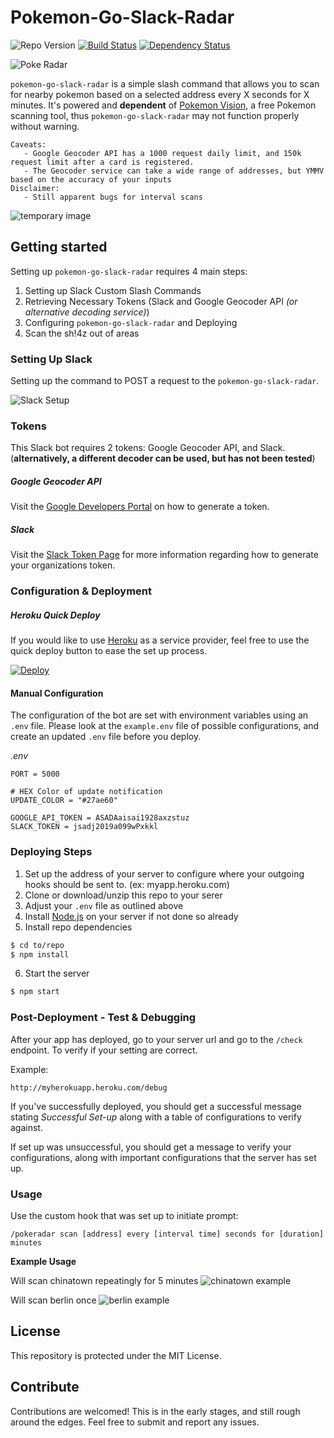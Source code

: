 # Pokemon-Go-Slack-Radar
![Repo Version](https://img.shields.io/github/tag/brh55/pokemon-go-slack-radar.svg?style=flat-square&label=version)
[![Build Status](https://travis-ci.org/brh55/pokemon-go-slack-radar.svg?branch=master)](https://travis-ci.org/brh55/pokemon-go-slack-radar)
[![Dependency Status](https://david-dm.org/brh55/pokemon-go-slack-radar.svg)](https://david-dm.org/brh55/pokemon-go-slack-radar)

![Poke Radar](http://cdn.bulbagarden.net/upload/thumb/a/a7/Poke_Radar.png/200px-Poke_Radar.png)

`pokemon-go-slack-radar` is a simple slash command that allows you to scan for nearby pokemon based on a selected address every X seconds for X minutes. It's powered and __dependent__ of [Pokemon Vision](http://pokemonvision.com), a free Pokemon scanning tool, thus `pokemon-go-slack-radar` may not function properly without warning.

    Caveats:
       - Google Geocoder API has a 1000 request daily limit, and 150k request limit after a card is registered.
       - The Geocoder service can take a wide range of addresses, but YMMV based on the accuracy of your inputs
    Disclaimer:
       - Still apparent bugs for interval scans

![temporary image](https://cloud.githubusercontent.com/assets/6020066/17226559/f39044e6-54be-11e6-9206-f6d81008a50b.png)

## Getting started
Setting up `pokemon-go-slack-radar` requires 4 main steps:
   
   1. Setting up Slack Custom Slash Commands
   2. Retrieving Necessary Tokens (Slack and Google Geocoder API _(or alternative decoding service)_)
   3. Configuring `pokemon-go-slack-radar` and Deploying
   4. Scan the sh!4z out of areas


### Setting Up Slack
Setting up the command to POST a request to the `pokemon-go-slack-radar`.

![Slack Setup](https://cloud.githubusercontent.com/assets/6020066/17226408/397b5172-54be-11e6-9d28-6829daa42798.png)

### Tokens
This Slack bot requires 2 tokens: Google Geocoder API, and Slack. (__alternatively, a different decoder can be used, but has not been tested__)

##### Google Geocoder API
Visit the [Google Developers Portal](https://console.developers.google.com/flows/enableapi?apiid=maps_backend,geocoding_backend,directions_backend,distance_matrix_backend,elevation_backend,places_backend&keyType=CLIENT_SIDE&reusekey=true) on how to generate a token.

##### Slack
Visit the [Slack Token Page](https://www.google.com/#q=slack+token) for more information regarding how to generate your organizations token.

### Configuration & Deployment

##### Heroku Quick Deploy
If you would like to use [Heroku](https://www.heroku.com/) as a service provider, feel free to use the quick deploy button to ease the set up process.

[![Deploy](https://www.herokucdn.com/deploy/button.png)](https://heroku.com/deploy)

#### Manual Configuration
The configuration of the bot are set with environment variables using an `.env` file. Please look at the `example.env` file of possible configurations, and create an updated `.env` file before you deploy.

_.env_

```
PORT = 5000

# HEX Color of update notification
UPDATE_COLOR = "#27ae60"

GOOGLE_API_TOKEN = ASADAaisai1928axzstuz
SLACK_TOKEN = jsadj2019a099wPxkkl
```

### Deploying Steps

1. Set up the address of your server to configure where your outgoing hooks should be sent to. (ex: myapp.heroku.com)
2. Clone or download/unzip this repo to your serer
3. Adjust your `.env` file as outlined above
4. Install [Node.js](http://nodejs.org/) on your server if not done so already
5. Install repo dependencies
  
  ```bash
  $ cd to/repo
  $ npm install
  ```
6. Start the server

  ```bash
  $ npm start
  ```

### Post-Deployment - Test & Debugging
After your app has deployed, go to your server url and go to the `/check` endpoint. To verify if your setting are correct.

Example:
```
http://myherokuapp.heroku.com/debug
```

If you've successfully deployed, you should get a successful message stating *Successful Set-up* along with a table of configurations to verify against.

If set up was unsuccessful, you should get a message to verify your configurations, along with important configurations that the server has set up.

### Usage
Use the custom hook that was set up to initiate prompt:

```
/pokeradar scan [address] every [interval time] seconds for [duration] minutes
```

__Example Usage__

Will scan chinatown repeatingly for 5 minutes
![chinatown example](https://cloud.githubusercontent.com/assets/6020066/17226333/d5376aac-54bd-11e6-9de5-cc433f7ee1a0.png)

Will scan berlin once
![berlin example](https://cloud.githubusercontent.com/assets/6020066/17226391/1beeebf0-54be-11e6-8831-fd3a15cc1a91.png)

## License
This repository is protected under the MIT License.

## Contribute
Contributions are welcomed! This is in the early stages, and still rough around the edges. Feel free to submit and report any issues.
